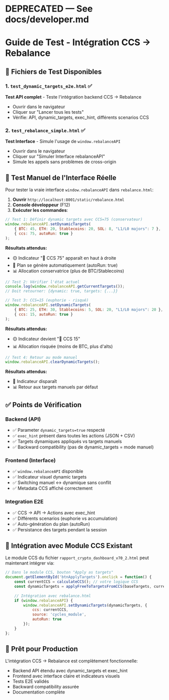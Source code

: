 # DEPRECATED — See docs/developer.md

# Guide de Test - Intégration CCS → Rebalance

## 🧪 Fichiers de Test Disponibles

### 1. `test_dynamic_targets_e2e.html` ✅ 
**Test API complet** - Teste l'intégration backend CCS → Rebalance
- Ouvrir dans le navigateur
- Cliquer sur "Lancer tous les tests" 
- Vérifie: API, dynamic_targets, exec_hint, différents scenarios CCS

### 2. `test_rebalance_simple.html` ✅
**Test Interface** - Simule l'usage de `window.rebalanceAPI`
- Ouvrir dans le navigateur  
- Cliquer sur "Simuler Interface rebalanceAPI"
- Simule les appels sans problèmes de cross-origin

## 🎯 Test Manuel de l'Interface Réelle

Pour tester la vraie interface `window.rebalanceAPI` dans `rebalance.html`:

1. **Ouvrir** `http://localhost:8001/static/rebalance.html`
2. **Console développeur** (F12)  
3. **Exécuter les commandes**:

```javascript
// Test 1: Définir dynamic targets avec CCS=75 (conservateur)
window.rebalanceAPI.setDynamicTargets(
    { BTC: 45, ETH: 20, Stablecoins: 20, SOL: 8, "L1/L0 majors": 7 }, 
    { ccs: 75, autoRun: true }
);
```

**Résultats attendus:**
- 🟡 Indicateur "🎯 CCS 75" apparaît en haut à droite
- 🚀 Plan se génère automatiquement (autoRun: true)
- 📊 Allocation conservatrice (plus de BTC/Stablecoins)

```javascript
// Test 2: Vérifier l'état actuel
console.log(window.rebalanceAPI.getCurrentTargets());
// Doit retourner: {dynamic: true, targets: {...}}
```

```javascript  
// Test 3: CCS=15 (euphorie - risqué)
window.rebalanceAPI.setDynamicTargets(
    { BTC: 25, ETH: 30, Stablecoins: 5, SOL: 20, "L1/L0 majors": 20 }, 
    { ccs: 15, autoRun: true }
);
```

**Résultats attendus:**
- 🟡 Indicateur devient "🎯 CCS 15" 
- 📊 Allocation risquée (moins de BTC, plus d'alts)

```javascript
// Test 4: Retour au mode manuel
window.rebalanceAPI.clearDynamicTargets();
```

**Résultats attendus:**
- 🔄 Indicateur disparaît
- 📊 Retour aux targets manuels par défaut

## ✅ Points de Vérification

### Backend (API)
- ✅ Parameter `dynamic_targets=true` respecté
- ✅ `exec_hint` présent dans toutes les actions (JSON + CSV)  
- ✅ Targets dynamiques appliqués vs targets manuels
- ✅ Backward compatibility (pas de dynamic_targets = mode manuel)

### Frontend (Interface)
- ✅ `window.rebalanceAPI` disponible
- ✅ Indicateur visuel dynamic targets
- ✅ Switching manuel ↔ dynamique sans conflit
- ✅ Metadata CCS affiché correctement

### Integration E2E  
- ✅ CCS → API → Actions avec exec_hint
- ✅ Différents scenarios (euphorie vs accumulation)
- ✅ Auto-génération du plan (autoRun)
- ✅ Persistance des targets pendant la session

## 🔗 Intégration avec Module CCS Existant

Le module CCS du fichier `rapport_crypto_dashboard_v70_2.html` peut maintenant intégrer via:

```javascript
// Dans le module CCS, bouton "Apply as targets"
document.getElementById('btnApplyTargets').onclick = function() {
    const currentCCS = calculateCCS(); // votre logique CCS
    const dynamicTargets = applyFreeToTargetsFromCCS(baseTargets, currentCCS, 0.3);
    
    // Intégration avec rebalance.html
    if (window.rebalanceAPI) {
        window.rebalanceAPI.setDynamicTargets(dynamicTargets, {
            ccs: currentCCS,
            source: 'cycles_module',
            autoRun: true
        });
    }
};
```

## 🚀 Prêt pour Production

L'intégration CCS → Rebalance est complètement fonctionnelle:
- Backend API étendu avec dynamic_targets et exec_hint
- Frontend avec interface claire et indicateurs visuels  
- Tests E2E validés
- Backward compatibility assurée
- Documentation complète

